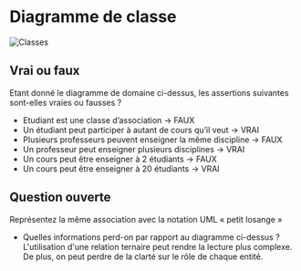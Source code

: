 # Diagramme de classe

![Classes](uml/classes.png)

## Vrai ou faux

Etant donné le diagramme de domaine ci-dessus, les assertions suivantes sont-elles vraies ou fausses ? 
- Etudiant est une classe d’association -> FAUX
- Un étudiant peut participer à autant de cours qu’il veut -> VRAI
- Plusieurs professeurs peuvent enseigner la même discipline -> FAUX
- Un professeur peut enseigner plusieurs disciplines -> VRAI
- Un cours peut être enseigner à 2 étudiants -> FAUX
- Un cours peut être enseigner à 20 étudiants -> VRAI

## Question ouverte

Représentez la même association avec la notation UML « petit losange » 

- Quelles informations perd-on par rapport au diagramme ci-dessus ? 
  L'utilisation d'une relation ternaire peut rendre la lecture plus complexe. De plus, on peut perdre de la clarté sur le rôle de chaque entité.